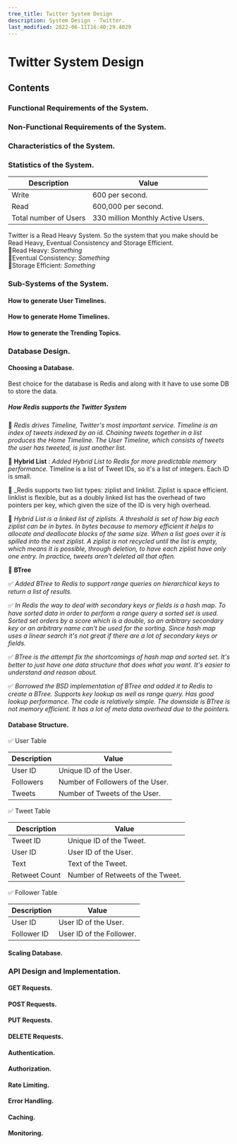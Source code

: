 ```yaml
---
tree_title: Twitter System Design
description: System Design - Twitter.
last_modified: 2022-06-11T16:40:29.4029
---
```


# Twitter System Design

## Contents

### Functional Requirements of the System.

### Non-Functional Requirements of the System.

### Characteristics of the System.

### Statistics of the System.

| Description           | Value                             |
| --------------------- | --------------------------------- |
| Write                 | 600 per second.                   |
| Read                  | 600,000 per second.               |
| Total number of Users | 330 million Monthly Active Users. |

Twitter is a Read Heavy System. So the system that you make should be Read Heavy, Eventual Consistency and Storage Efficient. <br/>
📖Read Heavy: _Something_ <br/>
📖Eventual Consistency: _Something_ <br/>
📖Storage Efficient: _Something_ <br/>

### Sub-Systems of the System.

#### How to generate User Timelines.

#### How to generate Home Timelines.

#### How to generate the Trending Topics.

### Database Design.

#### Choosing a Database.

Best choice for the database is Redis and along with it have to use some DB to store the data.

##### How Redis supports the Twitter System

📖 _Redis drives Timeline, Twitter's most important service. Timeline is an index of tweets indexed by an id. Chaining tweets together in a list produces the Home Timeline. The User Timeline, which consists of tweets the user has tweeted, is just another list._ <br />

📖 <strong>Hybrid List</strong> : _Added Hybrid List to Redis for more predictable memory performance._ Timeline is a list of Tweet IDs, so it's a list of integers. Each ID is small.<br />

📖 \_Redis supports two list types: ziplist and linklist. Ziplist is space efficient. linklist is flexible, but as a doubly linked list has the overhead of two pointers per key, which given the size of the ID is very high overhead.<br />

📖 _Hybrid List is a linked list of ziplists. A threshold is set of how big each ziplist can be in bytes. In bytes because to memory efficient it helps to allocate and deallocate blocks of the same size. When a list goes over it is spilled into the next ziplist. A ziplist is not recycled until the list is empty, which means it is possible, through deletion, to have each ziplist have only one entry. In practice, tweets aren't deleted all that often._<br />

📖 <strong>BTree</strong>

✅   _Added BTree to Redis to support range queries on hierarchical keys to return a list of results._<br />

✅   _In Redis the way to deal with secondary keys or fields is a hash map. To have sorted data in order to perform a range query a sorted set is used. Sorted set orders by a score which is a double, so an arbitrary secondary key or an arbitrary name can't be used for the sorting. Since hash map uses a linear search it's not great if there are a lot of secondary keys or fields._<br />

✅   _BTree is the attempt fix the shortcomings of hash map and sorted set. It's better to just have one data structure that does what you want. It's easier to understand and reason about._<br />

✅   _Borrowed the BSD implementation of BTree and added it to Redis to create a BTree. Supports key lookup as well as range query. Has good lookup performance. The code is relatively simple. The downside is BTree is not memory efficient. It has a lot of meta data overhead due to the pointers._<br />

#### Database Structure.

✅ User Table

| Description       | Value                            |
| ----------------- | -------------------------------- |
| User ID           | Unique ID of the User.           |
| Followers         | Number of Followers of the User. |
| Tweets            | Number of Tweets of the User.    |

✅ Tweet Table

| Description   | Value                            |
| ------------- | -------------------------------- |
| Tweet ID      | Unique ID of the Tweet.          |
| User ID       | User ID of the User.             |
| Text          | Text of the Tweet.               |
| Retweet Count | Number of Retweets of the Tweet. |

✅ Follower Table

| Description | Value                    |
| ----------- | ------------------------ |
| User ID     | User ID of the User.     |
| Follower ID | User ID of the Follower. |

#### Scaling Database.

### API Design and Implementation.

#### GET Requests.

#### POST Requests.

#### PUT Requests.

#### DELETE Requests.

#### Authentication.

#### Authorization.

#### Rate Limiting.

#### Error Handling.

#### Caching.

#### Monitoring.
